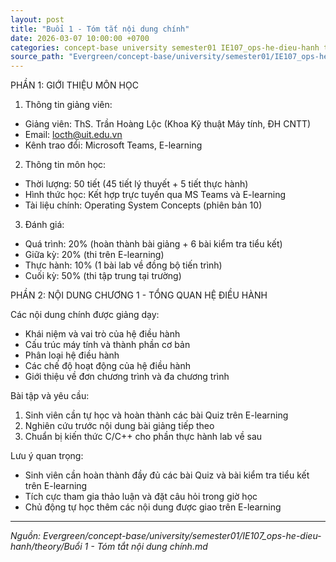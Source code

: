 ```yaml
---
layout: post
title: "Buổi 1 - Tóm tắt nội dung chính"
date: 2026-03-07 10:00:00 +0700
categories: concept-base university semester01 IE107_ops-he-dieu-hanh theory
source_path: "Evergreen/concept-base/university/semester01/IE107_ops-he-dieu-hanh/theory/Buổi 1 - Tóm tắt nội dung chính.md"
---
```

PHẦN 1: GIỚI THIỆU MÔN HỌC

1. Thông tin giảng viên:

- Giảng viên: ThS. Trần Hoàng Lộc (Khoa Kỹ thuật Máy tính, ĐH CNTT)
- Email: [locth@uit.edu.vn](mailto:locth@uit.edu.vn)
- Kênh trao đổi: Microsoft Teams, E-learning

2. Thông tin môn học:

- Thời lượng: 50 tiết (45 tiết lý thuyết + 5 tiết thực hành)
- Hình thức học: Kết hợp trực tuyến qua MS Teams và E-learning
- Tài liệu chính: Operating System Concepts (phiên bản 10)

3. Đánh giá:

- Quá trình: 20% (hoàn thành bài giảng + 6 bài kiểm tra tiểu kết)
- Giữa kỳ: 20% (thi trên E-learning)
- Thực hành: 10% (1 bài lab về đồng bộ tiến trình)
- Cuối kỳ: 50% (thi tập trung tại trường)

PHẦN 2: NỘI DUNG CHƯƠNG 1 - TỔNG QUAN HỆ ĐIỀU HÀNH

Các nội dung chính được giảng dạy:

- Khái niệm và vai trò của hệ điều hành
- Cấu trúc máy tính và thành phần cơ bản
- Phân loại hệ điều hành
- Các chế độ hoạt động của hệ điều hành
- Giới thiệu về đơn chương trình và đa chương trình

Bài tập và yêu cầu:

1. Sinh viên cần tự học và hoàn thành các bài Quiz trên E-learning
2. Nghiên cứu trước nội dung bài giảng tiếp theo
3. Chuẩn bị kiến thức C/C++ cho phần thực hành lab về sau

Lưu ý quan trọng:

- Sinh viên cần hoàn thành đầy đủ các bài Quiz và bài kiểm tra tiểu kết trên E-learning
- Tích cực tham gia thảo luận và đặt câu hỏi trong giờ học
- Chủ động tự học thêm các nội dung được giao trên E-learning

---
*Nguồn: Evergreen/concept-base/university/semester01/IE107_ops-he-dieu-hanh/theory/Buổi 1 - Tóm tắt nội dung chính.md*